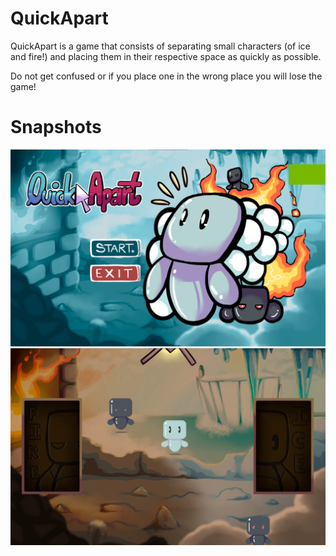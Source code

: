 # QuickApart

QuickApart is a game that consists of separating small characters (of ice and fire!) and placing them in their respective space as quickly as possible.

Do not get confused or if you place one in the wrong place you will lose the game!

# Snapshots
 <img src="https://github.com/ivansteezy/QuickApart/blob/master/Snapshots/1.png">
 
  <img src="https://github.com/ivansteezy/QuickApart/blob/master/Snapshots/2.png">
  
